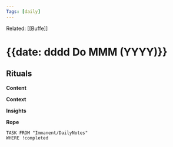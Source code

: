 ```yaml
---
Tags: [daily]
---
```

Related: [[Buffe]]
# {{date: dddd Do MMM (YYYY)}}

## Rituals

**Content** 

**Context**

**Insights**

**Rope**
```dataview
TASK FROM "Immanent/DailyNotes" 
WHERE !completed
```